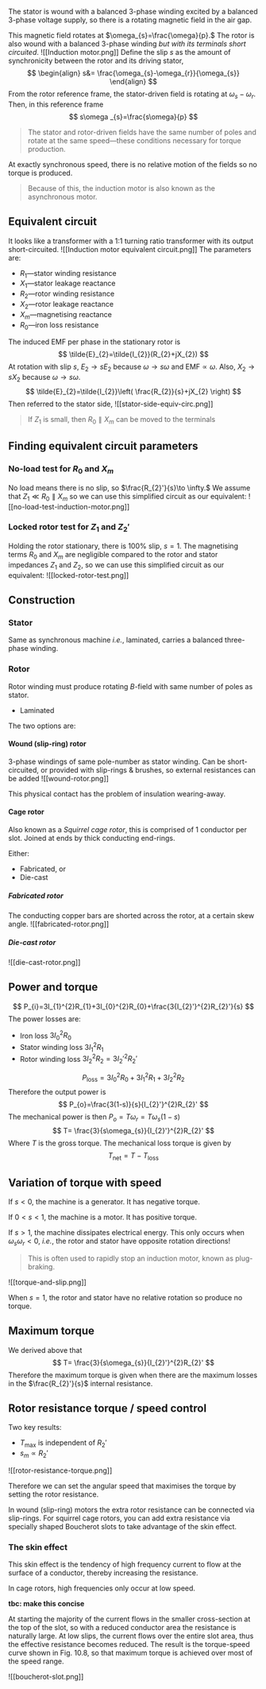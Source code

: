 The stator is wound with a balanced 3-phase winding excited by a balanced 3-phase voltage supply, so there is a rotating magnetic field in the air gap.

This magnetic field rotates at $\omega_{s}=\frac{\omega}{p}.$ The rotor is also wound with a balanced 3-phase winding *but with its terminals short circuited*.
![[Induction motor.png]]
Define the slip $s$ as the amount of synchronicity between the rotor and its driving stator,
$$
\begin{align}
s&= \frac{\omega_{s}-\omega_{r}}{\omega_{s}}
 \end{align}
$$
From the rotor reference frame, the stator-driven field is rotating at $\omega_{s}-\omega_{r}.$ Then, in this reference frame
$$
s\omega _{s}=\frac{s\omega}{p}
$$

>The stator and rotor-driven fields have the same number of poles and rotate at the same speed—these conditions necessary for torque production.

At exactly synchronous speed, there is no relative motion of the fields so no torque is produced.

>Because of this, the induction motor is also known as the asynchronous motor.

## Equivalent circuit
It looks like a transformer with a 1:1 turning ratio transformer with its output short-circuited.
![[Induction motor equivalent circuit.png]]
The parameters are:
- $R_{1}$—stator winding resistance
- $X_{1}$—stator leakage reactance
- $R_{2}$—rotor winding resistance
- $X_{2}$—rotor leakage reactance
- $X_{m}$—magnetising reactance
- $R_{0}$—iron loss resistance

The induced EMF per phase in the stationary rotor is
$$
\tilde{E}_{2}=\tilde{I_{2}}(R_{2}+jX_{2})
$$
At rotation with slip $s$, $E_{2}\to sE_{2}$ because $\omega\to s\omega$ and $\mathrm{EMF}\propto\omega.$ Also, $X_{2}\to sX_{2}$ because $\omega\to s\omega.$
$$
\tilde{E}_{2}=\tilde{I_{2}}\left( \frac{R_{2}}{s}+jX_{2} \right)
$$
Then referred to the stator side,
![[stator-side-equiv-circ.png]]

>If $Z_{1}$ is small, then $R_{0}\parallel X_{m}$ can be moved to the terminals
## Finding equivalent circuit parameters
### No-load test for $R_{0}$ and $X_{m}$
No load means there is no slip, so $\frac{R_{2}'}{s}\to \infty.$ We assume that $Z_{1}\ll R_{0}\parallel X_{m}$ so we can use this simplified circuit as our equivalent:
![[no-load-test-induction-motor.png]]

### Locked rotor test for $Z_{1}$ and $Z_{2}'$
Holding the rotor stationary, there is $100\%$ slip, $s=1.$ The magnetising terms $R_{0}$ and $X_{m}$ are negligible compared to the rotor and stator impedances $Z_{1}$ and $Z_{2}$, so we can use this simplified circuit as our equivalent:
![[locked-rotor-test.png]]

## Construction
### Stator
Same as synchronous machine *i.e.*, laminated, carries a balanced three-phase winding.

### Rotor
Rotor winding must produce rotating $B$-field with same number of poles as stator.
- Laminated

The two options are:

#### Wound (slip-ring) rotor
3-phase windings of same pole-number as stator winding. Can be short- circuited, or provided with slip-rings & brushes, so external resistances can be added
![[wound-rotor.png]]

This physical contact has the problem of insulation wearing-away.
#### Cage rotor
Also known as a *Squirrel cage rotor*, this is comprised of 1 conductor per slot. Joined at ends by thick conducting end-rings.

Either:
- Fabricated, or
- Die-cast

##### Fabricated rotor
The conducting copper bars are shorted across the rotor, at a certain skew angle.
![[fabricated-rotor.png]]
##### Die-cast rotor
![[die-cast-rotor.png]]

## Power and torque
$$
P_{i}=3I_{1}^{2}R_{1}+3I_{0}^{2}R_{0}+\frac{3{I_{2}'}^{2}R_{2}'}{s}
$$
The power losses are:
- Iron loss $3I_{0}^{2}R_{0}$ 
- Stator winding loss $3I_{1}^{2}R_{1}$ 
- Rotor winding loss $3I_{2}^{2}R_{2}=3{I_{2}'}^{2}R_{2}'$ 

$$
P_{\mathrm{loss}}=3I_{0}^{2}R_{0}+3I_{1}^{2}R_{1}+3I_{2}^{2}R_{2}
$$
Therefore the output power is
$$
P_{o}=\frac{3(1-s)}{s}{I_{2}'}^{2}R_{2}'
$$
The mechanical power is then $P_{o}=T\omega_{r}=T\omega _s(1-s)$
$$
T= \frac{3}{s\omega_{s}}{I_{2}'}^{2}R_{2}'
$$
Where $T$ is the gross torque. The mechanical loss torque is given by
$$
T_{\mathrm{net}}=T-T_{\mathrm{loss}}
$$

## Variation of torque with speed
If $s<0,$ the machine is a generator. It has negative torque.

If $0<s<1,$ the machine is a motor. It has positive torque.

If $s>1,$ the machine dissipates electrical energy. This only occurs when $\omega_{s}\omega_{r}<0,$ *i.e.*, the rotor and stator have opposite rotation directions!

>This is often used to rapidly stop an induction motor, known as plug-braking.

![[torque-and-slip.png]]

When $s=1,$ the rotor and stator have no relative rotation so produce no torque.
## Maximum torque
We derived above that
$$
T= \frac{3}{s\omega_{s}}{I_{2}'}^{2}R_{2}'
$$
Therefore the maximum torque is given when there are the maximum losses in the $\frac{R_{2}'}{s}$ internal resistance.

## Rotor resistance torque / speed control
Two key results:
- $T_{\max}$ is independent of $R_{2}'$
- $s_{m}\propto R_{2}'$

![[rotor-resistance-torque.png]]

Therefore we can set the angular speed that maximises the torque by setting the rotor resistance.

In wound (slip-ring) motors the extra rotor resistance can be connected via slip-rings. For squirrel cage rotors, you can add extra resistance via specially shaped Boucherot slots to take advantage of the skin effect.

### The skin effect
This skin effect is the tendency of high frequency current to flow at the surface of a conductor, thereby increasing the resistance.

In cage rotors, high frequencies only occur at low speed.

**tbc: make this concise**

At starting the majority of the current flows in the smaller cross-section at the top of the slot, so with a reduced conductor area the resistance is naturally large. At low slips, the current flows over the entire slot area, thus the effective resistance becomes reduced. The result is the torque-speed curve shown in Fig. 10.8, so that maximum torque is achieved over most of the speed range.

![[boucherot-slot.png]]
